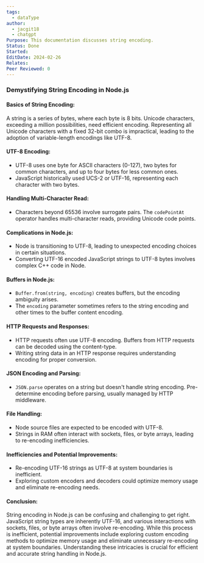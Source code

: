 ```yaml
---
tags:
  - dataType
author:
  - jacgit18
  - chatgpt
Purpose: This documentation discusses string encoding.
Status: Done
Started: 
EditDate: 2024-02-26
Relates: 
Peer Reviewed: 0
---
```

### Demystifying String Encoding in Node.js

#### Basics of String Encoding:

A string is a series of bytes, where each byte is 8 bits. Unicode characters, exceeding a million possibilities, need efficient encoding. Representing all Unicode characters with a fixed 32-bit combo is impractical, leading to the adoption of variable-length encodings like UTF-8.

#### UTF-8 Encoding:

- UTF-8 uses one byte for ASCII characters (0-127), two bytes for common characters, and up to four bytes for less common ones.
- JavaScript historically used UCS-2 or UTF-16, representing each character with two bytes.

#### Handling Multi-Character Read:

- Characters beyond 65536 involve surrogate pairs. The `codePointAt` operator handles multi-character reads, providing Unicode code points.

#### Complications in Node.js:

- Node is transitioning to UTF-8, leading to unexpected encoding choices in certain situations.
- Converting UTF-16 encoded JavaScript strings to UTF-8 bytes involves complex C++ code in Node.

#### Buffers in Node.js:

- `Buffer.from(string, encoding)` creates buffers, but the encoding ambiguity arises.
- The `encoding` parameter sometimes refers to the string encoding and other times to the buffer content encoding.

#### HTTP Requests and Responses:

- HTTP requests often use UTF-8 encoding. Buffers from HTTP requests can be decoded using the content-type.
- Writing string data in an HTTP response requires understanding encoding for proper conversion.

#### JSON Encoding and Parsing:

- `JSON.parse` operates on a string but doesn't handle string encoding. Pre-determine encoding before parsing, usually managed by HTTP middleware.

#### File Handling:

- Node source files are expected to be encoded with UTF-8.
- Strings in RAM often interact with sockets, files, or byte arrays, leading to re-encoding inefficiencies.

#### Inefficiencies and Potential Improvements:

- Re-encoding UTF-16 strings as UTF-8 at system boundaries is inefficient.
- Exploring custom encoders and decoders could optimize memory usage and eliminate re-encoding needs.

#### Conclusion:

String encoding in Node.js can be confusing and challenging to get right. JavaScript string types are inherently UTF-16, and various interactions with sockets, files, or byte arrays often involve re-encoding. While this process is inefficient, potential improvements include exploring custom encoding methods to optimize memory usage and eliminate unnecessary re-encoding at system boundaries. Understanding these intricacies is crucial for efficient and accurate string handling in Node.js.